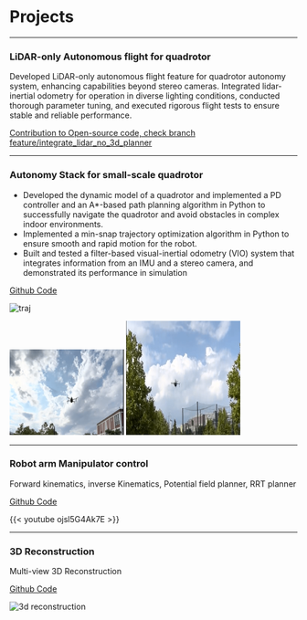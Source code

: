 # Projects
---

### LiDAR-only Autonomous flight for quadrotor

Developed LiDAR-only autonomous flight feature for quadrotor autonomy system, enhancing capabilities beyond
stereo cameras. Integrated lidar-inertial odometry for operation in diverse lighting conditions, conducted thorough
parameter tuning, and executed rigorous flight tests to ensure stable and reliable performance.

[Contribution to Open-source code, check branch feature/integrate_lidar_no_3d_planner](https://github.com/KumarRobotics/kr_autonomous_flight)



---

### Autonomy Stack for small-scale quadrotor 

- Developed the dynamic model of a quadrotor and implemented a PD controller and an A*-based path planning
algorithm in Python to successfully navigate the quadrotor and avoid obstacles in complex indoor environments.
- Implemented a min-snap trajectory optimization algorithm in Python to ensure smooth and rapid motion for
the robot.
- Built and tested a filter-based visual-inertial odometry (VIO) system that integrates information from an IMU and
a stereo camera, and demonstrated its performance in simulation

[Github Code](https://github.com/RollingOat/control-path-planning-trajectory-optimization-of-a-quadrotor)

![traj](/meam620-min.png)

<img src='content/auto_flight_1.png' width=200 height=150> <img src='content//at_flight_2.png' width=200 height=200>

---

### Robot arm Manipulator control

Forward kinematics, inverse Kinematics, Potential field planner, RRT planner

[Github Code](https://github.com/RollingOat/meam520_labs)

{{< youtube ojsl5G4Ak7E >}}

---

### 3D Reconstruction

Multi-view 3D Reconstruction

[Github Code](https://github.com/RollingOat/3D-Reconstruction)

![3d reconstruction](/3dReconstruction-min.png)

